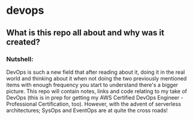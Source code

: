 # devops

## What is this repo all about and why was it created?

### Nutshell:

DevOps is such a new field that after reading about it, doing it in the real world and thinking about it when not doing the two previously mentioned items with enough frequency you start to understand there's a bigger picture. This repo will contain notes, links and code relating to my take of DevOps (this is in prep for getting my AWS Certified DevOps Engineer - Professional Certification, too). However, with the advent of serverless architectures; SysOps and EventOps are at quite the cross roads!
